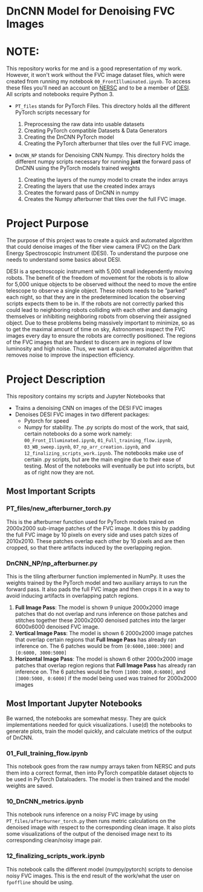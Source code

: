 # DnCNN Model for Denoising FVC Images

# NOTE: 
This repository works for me and is a good representation of my work. However, it won't work without the FVC image dataset files, which were created from running my notebook `00_FrontIlluminated.ipynb`. To access these files you'll need an account on [NERSC](https://www.nersc.gov/) and to be a member of [DESI](https://www.desi.lbl.gov/). All scripts and notebooks require Python 3.


- `PT_files` stands for PyTorch Files. This directory holds all the different PyTorch scripts necessary for 
    1. Preprocessing the raw data into usable datasets
    2. Creating PyTorch compatible Datasets & Data Generators
    3. Creating the DnCNN PyTorch model
    4. Creating the PyTorch afterburner that tiles over the full FVC image.

- `DnCNN_NP` stands for Denoising CNN Numpy. This directory holds the different numpy scripts necessary for running **just** the forward pass of DnCNN using the PyTorch models trained weights
    1. Creating the layers of the numpy model to create the index arrays
    2. Creating the layers that use the created index arrays 
    3. Creates the forward pass of DnCNN in numpy
    4. Creates the Numpy afterburner that tiles over the full FVC image.
    
# Project Purpose
The purpose of this project was to create a quick and automated algorithm that could denoise images of the fiber view camera (FVC) on the Dark Energy Spectroscopic Instrument (DESI). To understand the purpose one needs to understand some basics about DESI.

DESI is a spectroscopic instrument with 5,000 small independently moving robots. The benefit of the freedom of movement for the robots is to allow for 5,000 unique objects to be observed without the need to move the entire telescope to observe a single object. These robots needs to be ”parked” each night, so that they are in the predetermined location
the observing scripts expects them to be in. If the robots are not correctly parked this could lead to neighboring robots colliding with each other and damaging themselves or inhibiting neighboring robots from observing their assigned object. Due to these problems being massively important to minimize, so as to get the maximal amount of time on sky, Astronomers inspect the FVC images every day to ensure the robots are correctly positioned. The regions of the FVC images that are hardest to discern are in regions of low luminosity and high noise. Thus, we want a quick automated algorithm that removes noise to improve the inspection efficiency.
    
# Project Description
This repository contains my scripts and Jupyter Notebooks that 
- Trains a denoising CNN on images of the DESI FVC images 
- Denoises DESI FVC images in two different packages:
    - Pytorch for speed
    - Numpy for stability.
The .py scripts do most of the work, that said, certain notebooks do a some work namely: `00_Front_Illuminated.ipynb`, `01_Full_training_flow.ipynb`, `03_WB_sweep.ipynb`, `07_np_arr_creation.ipynb`, and `12_finalizing_scripts_work.ipynb`. The notebooks make use of certain .py scripts, but are the main engine due to their ease of testing. Most of the notebooks will eventually be put into scripts, but as of right now they are not.

## Most Important Scripts

### PT_files/new_afterburner_torch.py
This is the afterburner function used for PyTorch models trained on 2000x2000 sub-image patches of the FVC image. It does this by padding the full FVC image by 10 pixels on every side and uses patch sizes of 2010x2010. These patches overlap each other by 10 pixels and are then cropped, so that there artifacts induced by the overlapping region.

### DnCNN_NP/np_afterburner.py
This is the tiling afterburner function implemented in NumPy. It uses the weights trained by the PyTorch model and two auxiliary arrays to run the forward pass. It also pads the full FVC image and then crops it in a way to avoid inducing artifacts in overlapping patch regions.

<!-- ### PT_files/model.py

This houses multiple variants of DnCNN, but the most important/used model is DnCNN_B. This script just creates the model as well as allows for forward pass of the model to be conducted, ie. allows for images to be denoised. Even though DnCNN outputs the residual image the implementation already does the subtraction of the residual image from the input image to give us the denoised image. This was done for ease of use rather than mis-implemntation of the model.

## PT_files/preprocess_data.py
Given the raw data taken from the DESI Focal Plane Pipeline on NERSC preprocess the data into PyTorch compatible format, that is (N,C,H,W), as well as create training and test sets of user specified sizes.

### PT_files/Dataset.py
This creates the PyTorch compatible Dataset objects for our numpy saved data. 

### PT_files/afterburner_torch.py
This is the tiling afterburner function used for PyTorch models trained on 2000x2000 sub-image patches of the FVC images. This script does 3 unique types of passes, so as to account for potential discontinuities between inference patch regions.  -->

1. **Full Image Pass**: The model is shown 9 unique 2000x2000 image patches that do not overlap and runs inference on those patches and stitches together these 2000x2000 denoised patches into the larger 6000x6000 denoised FVC image.
2. **Vertical Image Pass**: The model is shown 6 2000x2000 image patches that overlap certain regions that **Full Image Pass** has already ran inference on. The 6 patches would be from `[0:6000,1000:3000]` and `[0:6000, 3000:5000]`
3. **Horizontal Image Pass**: The model is shown 6 other 2000x2000 image patches that overlap region regions that **Full Image Pass** has already ran inference on. The 6 patches would be from `[1000:3000,0:6000]`, and `[3000:5000, 0:6000]` if the model being used was trained for 2000x2000 images

## Most Important Jupyter Notebooks
Be warned, the notebooks are somewhat messy. They are quick implementations needed for quick visualizations. I use(d) the notebooks to generate plots, train the model quickly, and calculate metrics of the output of DnCNN.

### 01_Full_training_flow.ipynb
This notebook goes from the raw numpy arrays taken from NERSC and puts them into a correct format, then into PyTorch compatible dataset objects to be used in PyTorch Dataloaders. The model is then trained and the model weights are saved.

### 10_DnCNN_metrics.ipynb 
This notebook runs inference on a noisy FVC image by using `PT_files/afterburner_torch.py` then runs metric calculations on the denoised image with respect to the corresponding clean image. It also plots some visualizations of the output of the denoised image next to its corresponding clean/noisy image pair. 

### 12_finalizing_scripts_work.ipynb
This notebook calls the different model (numpy/pytorch) scripts to denoise noisy FVC images. This is the end result of the work/what the user on `fpoffline` should be using.